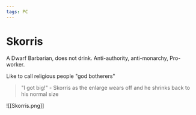 ```yaml
---
tags: PC 
---
```

# Skorris
A Dwarf Barbarian, does not drink. Anti-authority, anti-monarchy, Pro-worker.

Like to call religious people "god botherers"

> "I got big!"
> \- Skorris as the enlarge wears off and he shrinks back to his normal size

![[Skorris.png]]